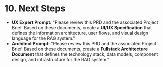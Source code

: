 # **10. Next Steps**

* **UX Expert Prompt:** "Please review this PRD and the associated Project Brief. Based on these documents, create a **UI/UX Specification** that defines the information architecture, user flows, and visual design language for the RAG system."
* **Architect Prompt:** "Please review this PRD and the associated Project Brief. Based on these documents, create a **Fullstack Architecture Document** that defines the technology stack, data models, component design, and infrastructure for the RAG system."